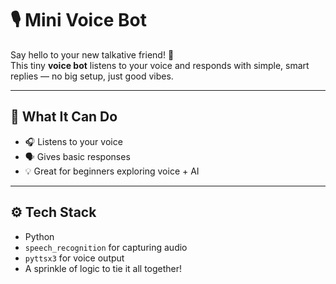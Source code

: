# 🎙️ Mini Voice Bot

Say hello to your new talkative friend! 🤖  
This tiny **voice bot** listens to your voice and responds with simple, smart replies — no big setup, just good vibes.

---

## 💬 What It Can Do

- 🎧 Listens to your voice  
- 🗣️ Gives basic responses  
- 💡 Great for beginners exploring voice + AI

---

## ⚙️ Tech Stack

- Python 
- `speech_recognition` for capturing audio  
- `pyttsx3` for voice output  
- A sprinkle of logic to tie it all together!


